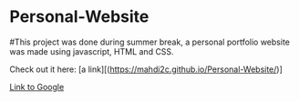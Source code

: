# Personal-Website

#This project was done during summer break, a personal portfolio website was made using javascript, HTML and CSS.

Check out it here: [a link][(https://mahdi2c.github.io/Personal-Website/)]

[Link to Google](https://www.google.com)
